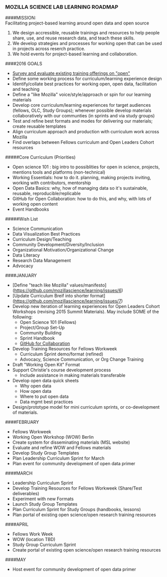 ### MOZILLA SCIENCE LAB LEARNING ROADMAP

####MISSION:  
Facilitating project-based learning around open data and open source  
1. We design accressible, reusable trainings and resources to help people share, use, and reuse research data, and teach these skills.  
2. We develop strategies and processes for working open that can be used in projects across reserch practice.  
3. We hold events for project-based learning and collaboration.

####2016 GOALS
* [Survey and evaluate existing training offerings on "open"](https://github.com/mozillascience/learning/issues/9)
* Define some working process for curriculum/learning experience design
* Identify/collate best practices for working open, open data, facilitation and teaching
* Define a "like Mozilla" voice/style/approach or spin for our learning materials
* Develop core curriculum/learning experiences for target audiences (fellows, OLC, Study Groups); whenever possible develop materials collaboratively with our communties (in sprints and via study groups)
* Test and refine best formats and modes for delivering our materials; create reusable templates
* Align curriculum approach and production with curriculum work across Mozilla
* Find overlaps between Fellows curriculum and Open Leaders Cohort resources

#####Core Curriculum (Priorities)
* Open science 101 : big intro to possiblities for open in science, projects, mentions tools and platforms (non-technical)
* Working Essentials: how to do it. planning, making projects inviting, working with contributors, mentorship
* Open Data Basics: why, how of managing data so it's sustainable, reusable, reproducible/replicable
* GitHub for Open Collaboration: how to do this, and why, with lots of working open content 
* Event Handbooks

#####Wish List
* Science Communication
* Data Visualization Best Practices
* Curriculum Design/Teaching
* Community Development/Diversity/Inclusion
* Organizational Motivation/Organizational Change
* Data Literacy
* Research Data Management
* Advocacy

####JANUARY
* [Define "teach like Mozilla" values/manifesto] (https://github.com/mozillascience/learning/issues/6)
* [Update Curriculum Breif into shorter format] (https://github.com/mozillascience/learning/issues/7)
* Develop new iteration of learning experiences for Open Leaders Cohort Workshops (revising 2015 Summit Materials). May include SOME of the following: 
  * Open Science 101 (Fellows)
  * Project/Group Set-Up
  * Community Building
  * Sprint Handbook
  * [GitHub for Collaboration](https://github.com/mozillascience/learning/issues/8)
* Develop Training Resources for Fellows Workweek
  * Curriculum Sprint demo/format (refined)
  * Advocacy, Science Communication, or Org Change Training
* Draft "Working Open Kit" Format
* Support Christie's course development process
  * Include assistance in making materials transferable
* Develop open data quick sheets 
  * Why open data
  * How open data
  * Where to put open data
  * Data mgmt best practices
* Design/prototype model for mini curriculum sprints, or co-development of materials.
  
####FEBRUARY
* Fellows Workweek
* Working Open Workshop (WOW) Berlin
* Create system for disseminating materials (MSL website)
* Evaluate and refine WOW and Fellows materials
* Develop Study Group Templates
* Plan Leadership Curriculum Sprint for March
* Plan event for community development of open data primer

####MARCH
* Leadership Curriculum Sprint
* Develop Training Resources for Fellows Workweek (Share/Test deliverables)
* Experiment with new Formats
* Launch Study Group Templates
* Plan Curriculum Sprint for Study Groups (handbooks, lessons)
* Plan portal of existing open science/open research training resources

####APRIL
* Fellows Work Week
* WOW (location TBD)
* Study Group Curriculum Sprint
* Create portal of existing open science/open research training resources

####MAY
* Host event for community development of open data primer
